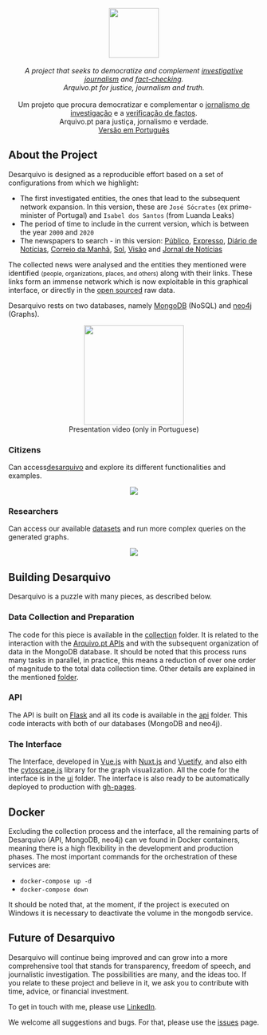 <!-- <h1 align="center">Desarquivo</h1> -->

<p align="center">
<a href="https://msramalho.github.io/desarquivo/" >
<img height="100px" src="https://i.imgur.com/bbqpudq.gif" />
</a>
<br>
<br>
<i>A project that seeks to democratize and complement <u>investigative journalism</u> and <u>fact-checking</u>.
<br>
Arquivo.pt for justice, journalism and truth.</i>
<br>
<br>
Um projeto que procura democratizar e complementar o <u>jornalismo de investigação</u> e a <u>verificação de factos</u>. 
<br>
Arquivo.pt para justiça, jornalismo e verdade.
<br>
<a href="README.md">Versão em Português</a>
</p>

## About the Project
Desarquivo is designed as a reproducible effort based on a set of configurations from which we highlight:

* The first investigated entities, the ones that lead to the subsequent network expansion. In this version, these are `José Sócrates` (ex prime-minister of Portugal) and `Isabel dos Santos` (from Luanda Leaks)
* The period of time to include in the current version, which is between the year `2000` and `2020`
* The newspapers to search - in this version: [Público](https://www.publico.pt/), [Expresso](https://expresso.pt/), [Diário de Notícias](https://www.dn.pt/), [Correio da Manhã](https://www.cmjornal.pt/), [Sol](https://sol.sapo.pt/), [Visão](https://visao.sapo.pt/) and [Jornal de Notícias](https://www.jn.pt/)

The collected news were analysed and the entities they mentioned were identified <small>(people, organizations, places, and others)</small> along with their links. These links form an immense network which is now exploitable in this graphical interface, or directly in the [open sourced](DATASETS.md) raw data.

Desarquivo rests on two databases, namely [MongoDB](https://www.mongodb.com/) (NoSQL) and [neo4j](https://neo4j.com/) (Graphs).

<p align="center">
   <a href="https://youtu.be/tVlOUuRqIVU" >
      <img height="200px" src="https://i.imgur.com/0sHj6Fi.png"/>
   </a>
   <br>
   Presentation video (only in Portuguese)
</p>

### Citizens
Can access[desarquivo](https://msramalho.github.io/desarquivo/) and explore its different functionalities and examples. 

<p align="center"><img src="https://i.imgur.com/NRxBO0h.png"/></p>


### Researchers
Can access our available [datasets](DATASETS.md) and run more complex queries on the generated graphs.

<p align="center"><img src="https://i.imgur.com/wNThGU0.png"/></p>

## Building Desarquivo
Desarquivo is a puzzle with many pieces, as described below.

### Data Collection and Preparation
The code for this piece is available in the [collection](collection/) folder. It is related to the interaction with the [Arquivo.pt APIs](https://github.com/arquivo/pwa-technologies/wiki/APIs) and with the subsequent organization of data in the MongoDB database. It should be noted that this process runs many tasks in parallel, in practice, this means a reduction of over one order of magnitude to the total data collection time. Other details are explained in the mentioned [folder](collection/).

### API
The API is built on [Flask](https://flask.palletsprojects.com/en/1.1.x/) and all its code is available in the [api](api/) folder. This code interacts with both of our databases (MongoDB and neo4j). 

### The Interface
The Interface, developed in [Vue.js](https://vuejs.org/) with [Nuxt.js](https://nuxtjs.org/) and [Vuetify](https://vuetifyjs.com/en/), and also eith the [cytoscape.js](https://js.cytoscape.org/) library for the graph visualization. All the code for the interface is in the [ui](ui/) folder. The interface is also ready to be automatically deployed to production with [gh-pages](https://pages.github.com/).

## Docker
Excluding the collection process and the interface, all the remaining parts of Desarquivo (API, MongoDB, neo4j) can ve found in Docker containers, meaning there is a high flexibility in the development and production phases. The most important commands for the orchestration of these services are:
* `docker-compose up -d`
* `docker-compose down`

It should be noted that, at the moment, if the project is executed on Windows it is necessary to deactivate the volume in the mongodb service.

## Future of Desarquivo
Desarquivo will continue being improved and can grow into a more comprehensive tool that stands for transparency, freedom of speech, and journalistic investigation. The possibilities are many, and the ideas too. If you relate to these project and believe in it, we ask you to contribute with time, advice, or financial investment. 

To get in touch with me, please use [LinkedIn](https://www.linkedin.com/in/msramalho/). 

We welcome all suggestions and bugs. For that, please use the [issues](https://github.com/msramalho/desarquivo/issues) page. 
